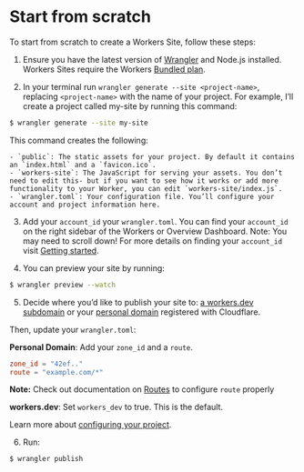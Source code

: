 # Start from scratch

To start from scratch to create a Workers Site, follow these steps:

1. Ensure you have the latest version of [Wrangler](/cli-wrangler/install-update#update) and Node.js installed. Workers Sites require the Workers [Bundled plan](https://workers.cloudflare.com/sites#plans).

2. In your terminal run `wrangler generate --site <project-name>`, replacing `<project-name>` with the name of your project. For example, I’ll create a project called my-site by running this command:

  ```sh
  $ wrangler generate --site my-site
  ```

  This command creates the following:

    - `public`: The static assets for your project. By default it contains an `index.html` and a `favicon.ico`.
    - `workers-site`: The JavaScript for serving your assets. You don’t need to edit this- but if you want to see how it works or add more functionality to your Worker, you can edit `workers-site/index.js`.
    - `wrangler.toml`: Your configuration file. You’ll configure your account and project information here.

3. Add your `account_id` your `wrangler.toml`. You can find your `account_id` on the right sidebar of the Workers or Overview Dashboard. Note: You may need to scroll down! For more details on finding your `account_id` visit [Getting started](/learning/getting-started#6a-obtaining-your-account-id-and-zone-id).

4. You can preview your site by running:

  ```sh
  $ wrangler preview --watch
  ```

5. Decide where you’d like to publish your site to: [a workers.dev subdomain](/learning/getting-started#configure-for-deploying-to-workersdev) or your [personal domain](/learning/getting-started#optional-configure-for-deploying-to-a-registered-domain) registered with Cloudflare.

  Then, update your `wrangler.toml`:

  **Personal Domain**: Add your `zone_id` and a `route`.

  ```toml
  zone_id = "42ef.."
  route = "example.com/*"
  ```

  <Aside>

  __Note:__ Check out documentation on [Routes](/about/routes) to configure `route` properly

  </Aside>

  **workers.dev**: Set `workers_dev`  to true. This is the default.

  Learn more about [configuring your project](/learning/getting-started#6-configure-your-project-for-deployment).

6. Run:
  ```sh
  $ wrangler publish
  ```